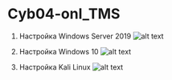 # Cyb04-onl_TMS

1. Настройка Windows Server 2019
![alt text](https://github.com/EvgeniMenitsky/Cyb04-onl_TMS/main/server19.png "Windows Server 2019")

2. Настройка Windows 10
![alt text](https://github.com/EvgeniMenitsky/Cyb04-onl_TMS/main/win10.png "Windows 10")

3. Настройка Kali Linux
![alt text](https://github.com/EvgeniMenitsky/Cyb04-onl_TMS/main/kali.png "Kali")